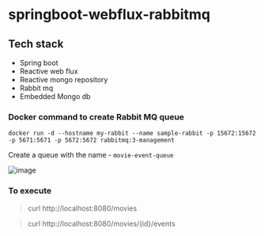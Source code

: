 # springboot-webflux-rabbitmq

## Tech stack

* Spring boot 
* Reactive web flux 
* Reactive mongo repository 
* Rabbit mq
* Embedded Mongo db

### Docker command to create Rabbit MQ queue

` docker run -d --hostname my-rabbit --name sample-rabbit -p 15672:15672 -p 5671:5671 -p 5672:5672 rabbitmq:3-management `

Create a queue with the name - `movie-event-queue`

![image](https://user-images.githubusercontent.com/8711861/34073801-ff021528-e2c7-11e7-9c41-f3d69b00881b.png)

### To execute

> curl http://localhost:8080/movies

> curl http://localhost:8080/movies/{id}/events


